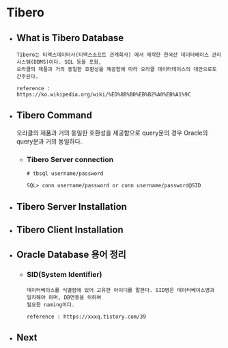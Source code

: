 # Tibero

  
  - ## What is Tibero Database
    
    ```
    Tibero는 티맥스데이터사(티맥스소프트 관계회사) 에서 제작한 한국산 데이터베이스 관리 시스템(DBMS)이다. SQL 등을 포함,
    오라클의 제품과 거의 동일한 호환성을 제공함에 따라 오라클 데이터데이스의 대안으로도 간주된다.
    
    reference : https://ko.wikipedia.org/wiki/%ED%8B%B0%EB%B2%A0%EB%A1%9C
    ```
  
  - ## Tibero Command
    
    오라클의 제품과 거의 동일한 호환성을 제공함으로 query문의 경우 Oracle의 query문과 거의 동일하다.
  
    - ### Tibero Server connection
      ```
      # tbsql username/password
  
      SQL> conn username/password or conn username/password@SID
      ```
      
      
  - ## Tibero Server Installation

  - ## Tibero Client Installation

  - ## Oracle Database 용어 정리
    
    - ### SID(System Identifier)
      ```
      데이터베이스를 식별함에 있어 고유한 아이디를 말한다. SID명은 데이터베이스명과 일치해야 하며, DB연동을 위하여
      필요한 naming이다.
      
      reference : https://xxxq.tistory.com/39
      ```
      
  - ## Next
